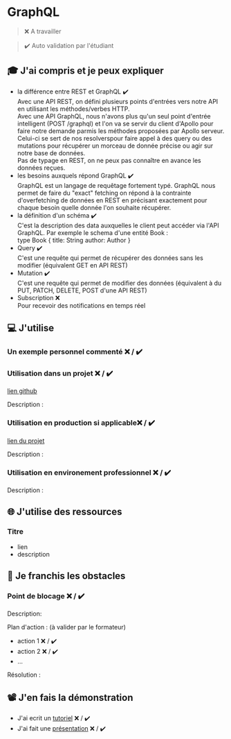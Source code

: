 # GraphQL

> ❌ A travailler

> ✔️ Auto validation par l'étudiant

## 🎓 J'ai compris et je peux expliquer

- la différence entre REST et GraphQL ✔️ <br/>
  Avec une API REST, on défini plusieurs points d'entrées vers notre API en utilisant les méthodes/verbes HTTP.<br/>
  Avec une API GraphQL, nous n'avons plus qu'un seul point d'entrée intelligent (POST /graphql) et l'on va se servir du client d'Apollo pour faire notre demande parmis les méthodes proposées par Apollo serveur. Celui-ci se sert de nos resolverspour faire appel à des query ou des mutations pour récupérer un morceau de donnée précise ou agir sur notre base de données.<br />
  Pas de typage en REST, on ne peux pas connaître en avance les données reçues.
  <br/>
- les besoins auxquels répond GraphQL ✔️ <br/>
  GraphQL est un langage de requêtage fortement typé. GraphQL nous permet de faire du "exact" fetching on répond à la contrainte d'overfetching de données en REST en précisant exactement pour chaque besoin quelle donnée l'on souhaite récupérer.
  <br/>
- la définition d'un schéma ✔️ <br/>
  C'est la description des data auxquelles le client peut accéder via l'API GraphQL. Par exemple le schema d'une entité Book :  <br/>
  type Book {
  title: String
  author: Author
  }
- Query ✔️ <br/>
  C'est une requête qui permet de récupérer des données sans les modifier (équivalent GET en API REST)  <br/>
- Mutation ✔️ <br/>
  C'est une requête qui permet de modifier des données (équivalent à du PUT, PATCH, DELETE, POST d'une API REST)
  <br/>
- Subscription ❌ <br/>
  Pour recevoir des notifications en temps réel
  <br/>

## 💻 J'utilise

### Un exemple personnel commenté ❌ / ✔️

### Utilisation dans un projet ❌ / ✔️

[lien github](...)

Description :

### Utilisation en production si applicable❌ / ✔️

[lien du projet](...)

Description :

### Utilisation en environement professionnel ❌ / ✔️

Description :

## 🌐 J'utilise des ressources

### Titre

- lien
- description

## 🚧 Je franchis les obstacles

### Point de blocage ❌ / ✔️

Description:

Plan d'action : (à valider par le formateur)

- action 1 ❌ / ✔️
- action 2 ❌ / ✔️
- ...

Résolution :

## 📽️ J'en fais la démonstration

- J'ai ecrit un [tutoriel](...) ❌ / ✔️
- J'ai fait une [présentation](...) ❌ / ✔️
